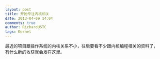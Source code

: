 ```yaml
---
layout: post
title: 开始专注内核相关
date: 2013-04-09 14:04
comments: true
author: RichardUSTC
tags: Kernel
---
```

<p>最近的项目跟操作系统的内核关系不小，往后要看不少跟内核编程相关的资料了，有什么新的收获就会发在这里。</p>